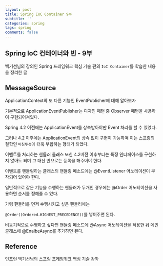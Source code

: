 ```yaml
---
layout: post
title: Spring IoC Container 9부
subtitle: ''
categories: spring
tags: spring
comments: false
---
```


## Spring IoC 컨테이너와 빈 - 9부

백기선님의 강의인 Spring 프레임워크 핵심 기술 편의 `IoC Container`를 학습한 내용을 정리한 글

## MessageSource

ApplicationContext의 또 다른 기능인 EventPublisher에 대해 알아보자

기본적으로 ApplicationEventPublisher는 디자인 패턴 중 Observer 패턴을 사용하여 구현되어져있다.

Spring 4.2 이전에는 ApplicationEvent를 상속받아야만 Event 처리를 할 수 있었다.

그러나 4.2 이후에는 ApplicationEvent의 상속 없이 구현이 가능하며 이는 스프링의 철학인 `비침투성`에 더욱 부합하는 형태가 되었다.

이벤트를 처리하는 핸들러 클래스 또한 4.2버전 이후부터는 특정 인터페이스를 구현하지 않아도 되며 그 대신 빈으로는 등록을 해주어야 한다.

이벤트를 핸들링하는 클래스의 핸들링 메소드에는 @EventListener 어노테이션이 부착되어 있어야 한다.

일반적으로 같은 기능을 수행하는 핸들러가 두개인 경우에는 @Order 어노테이션을 사용하면 순서를 정해줄 수 있다.

가령 핸들러를 먼저 수행시키고 싶은 핸들러에는

`@Order((Ordered.HIGHEST_PRECEDENCE))`를 넣어주면 된다.

비동기적으로 수행하고 싶다면 핸들링 메소드에 @Async 어노테이션을 적용한 뒤 메인 클래스에 @EnalbeAsync를 추가하면 된다.

## Reference

인프런 백기선님의 스프링 프레임워크 핵심 기술 강좌
